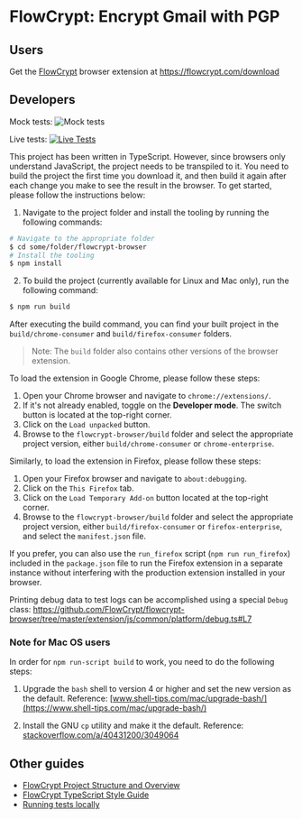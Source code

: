 # FlowCrypt: Encrypt Gmail with PGP

## Users

Get the [FlowCrypt](https://flowcrypt.com/) browser extension at https://flowcrypt.com/download

## Developers

Mock tests: ![Mock tests](https://flowcrypt.semaphoreci.com/badges/flowcrypt-browser.svg?key=d575b4ff-e35d-4217-9152-27cea9e72c19)

Live tests: [![Live Tests](https://semaphoreci.com/api/v1/flowcrypt/flowcrypt-browser/branches/master/badge.svg)](https://semaphoreci.com/flowcrypt/flowcrypt-browser)

This project has been written in TypeScript. However, since browsers only understand JavaScript, the project needs to be transpiled to it. You need to build the project the first time you download it, and then build it again after each change you make to see the result in the browser. To get started, please follow the instructions below:

1. Navigate to the project folder and install the tooling by running the following commands:

```bash
# Navigate to the appropriate folder
$ cd some/folder/flowcrypt-browser
# Install the tooling
$ npm install
```

2. To build the project (currently available for Linux and Mac only), run the following command:

```bash
$ npm run build
```

After executing the build command, you can find your built project in the `build/chrome-consumer` and `build/firefox-consumer` folders.

> Note: The `build` folder also contains other versions of the browser extension.

To load the extension in Google Chrome, please follow these steps:

1. Open your Chrome browser and navigate to `chrome://extensions/`.
2. If it's not already enabled, toggle on the **Developer mode**. The switch button is located at the top-right corner.
3. Click on the `Load unpacked` button.
4. Browse to the `flowcrypt-browser/build` folder and select the appropriate project version, either `build/chrome-consumer` or `chrome-enterprise`.

Similarly, to load the extension in Firefox, please follow these steps:

1. Open your Firefox browser and navigate to `about:debugging`.
2. Click on the `This Firefox` tab.
3. Click on the `Load Temporary Add-on` button located at the top-right corner.
4. Browse to the `flowcrypt-browser/build` folder and select the appropriate project version, either `build/firefox-consumer` or `firefox-enterprise`, and select the `manifest.json` file.

If you prefer, you can also use the `run_firefox` script (`npm run run_firefox`) included in the `package.json` file to run the Firefox extension in a separate instance without interfering with the production extension installed in your browser.

Printing debug data to test logs can be accomplished using a special `Debug` class:
https://github.com/FlowCrypt/flowcrypt-browser/tree/master/extension/js/common/platform/debug.ts#L7

### Note for Mac OS users

In order for `npm run-script build` to work, you need to do the following steps:

1. Upgrade the `bash` shell to version 4 or higher and set the new version as the default. Reference: [www.shell-tips.com/mac/upgrade-bash/](https://www.shell-tips.com/mac/upgrade-bash/)

2. Install the GNU `cp` utility and make it the default. Reference: [stackoverflow.com/a/40431200/3049064](https://stackoverflow.com/a/40431200/3049064)

## Other guides

- [FlowCrypt Project Structure and Overview](https://github.com/FlowCrypt/flowcrypt-browser/wiki/FlowCrypt-Project-Structure-and-Overview)
- [FlowCrypt TypeScript Style Guide](https://github.com/FlowCrypt/flowcrypt-browser/wiki/FlowCrypt-TypeScript-Style-Guide)
- [Running tests locally](https://github.com/FlowCrypt/flowcrypt-browser/wiki/Running-tests-locally)
